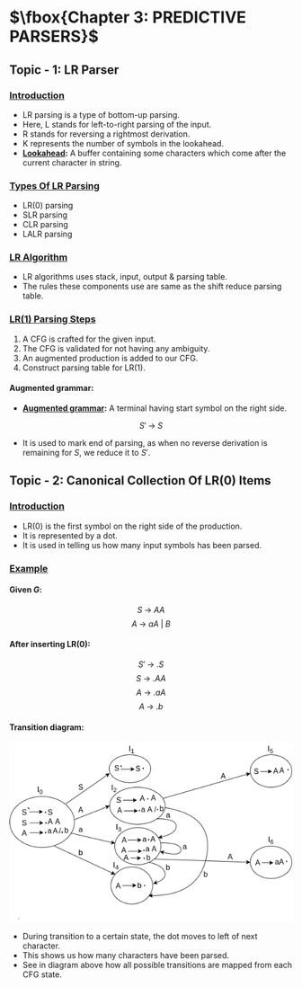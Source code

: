 # $\fbox{Chapter 3: PREDICTIVE PARSERS}$





## **Topic - 1: LR Parser**

### <u>Introduction</u>

- LR parsing is a type of bottom-up parsing.
- Here, L stands for left-to-right parsing of the input.
- R stands for reversing a rightmost derivation.
- K represents the number of symbols in the lookahead.
- **<u>Lookahead</u>:** A buffer containing some characters which come after the current character in string.


### <u>Types Of LR Parsing</u>

- LR(0) parsing
- SLR parsing
- CLR parsing
- LALR parsing


### <u>LR Algorithm</u>

- LR algorithms uses stack, input, output & parsing table.
- The rules these components use are same as the shift reduce parsing table.


### <u>LR(1) Parsing Steps</u>

1. A CFG is crafted for the given input.
2. The CFG is validated for not having any ambiguity.
3. An augmented production is added to our CFG.
4. Construct parsing table for LR(1).

#### Augmented grammar:

- **<u>Augmented grammar</u>:** A terminal having start symbol on the right side.

$$ S'\;\rightarrow\;S$$

- It is used to mark end of parsing, as when no reverse derivation is remaining for $S$, we reduce it to $S'$.



## **Topic - 2: Canonical Collection Of LR(0) Items**

### <u>Introduction</u>

- LR(0) is the first symbol on the right side of the production.
- It is represented by a dot.
- It is used in telling us how many input symbols has been parsed.


### <u>Example</u>

#### Given $G$:

$$ S\;\rightarrow\;AA $$
$$ A\;\rightarrow\;aA\;|\;B $$

#### After inserting LR(0):

$$ S'\;\rightarrow\;.S $$
$$ S\;\rightarrow\;.AA $$
$$ A\;\rightarrow\;.aA $$
$$ A\;\rightarrow\;.b $$

#### Transition diagram:

![CFG Transition](./media/image23.png)

- During transition to a certain state, the dot moves to left of next character.
- This shows us how many characters have been parsed.
- See in diagram above how all possible transitions are mapped from each CFG state.
